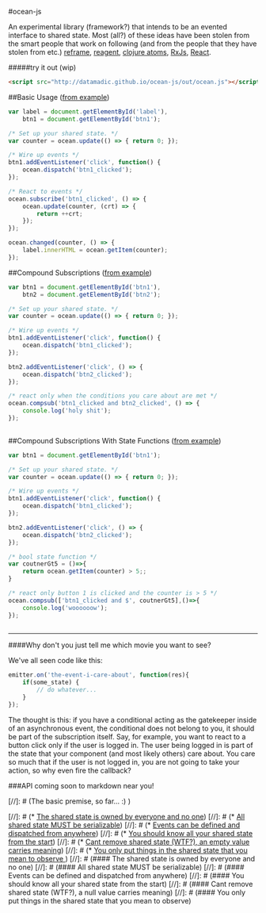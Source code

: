 #ocean-js

An experimental library (framework?) that intends to be an evented interface to shared state. Most (all?) of these ideas have been stolen from the smart people that work on following (and from the people that they have stolen from etc.) [reframe](https://github.com/Day8/re-frame), [reagent](https://github.com/reagent-project/reagent), [clojure atoms](http://clojure.org/atoms), [RxJs](https://github.com/Reactive-Extensions/RxJS), [React](https://github.com/facebook/react). 

#####try it out (wip)
````html
<script src="http://datamadic.github.io/ocean-js/out/ocean.js"></script>
````

##Basic Usage ([from example](http://datamadic.github.io/ocean-js/examples/))
````js
var label = document.getElementById('label'),
    btn1 = document.getElementById('btn1');

/* Set up your shared state. */
var counter = ocean.update(() => { return 0; });

/* Wire up events */
btn1.addEventListener('click', function() {
    ocean.dispatch('btn1_clicked');
});

/* React to events */
ocean.subscribe('btn1_clicked', () => {
    ocean.update(counter, (crt) => {
        return ++crt;
    });
});

ocean.changed(counter, () => {
    label.innerHTML = ocean.getItem(counter);
});

````

##Compound Subscriptions ([from example](http://datamadic.github.io/ocean-js/examples/))
````js
var btn1 = document.getElementById('btn1'),
	btn2 = document.getElementById('btn2');

/* Set up your shared state. */
var counter = ocean.update(() => { return 0; });

/* Wire up events */
btn1.addEventListener('click', function() {
    ocean.dispatch('btn1_clicked');
});

btn2.addEventListener('click', () => {
    ocean.dispatch('btn2_clicked');
});

/* react only when the conditions you care about are met */
ocean.compsub('btn1_clicked and btn2_clicked', () => {
    console.log('holy shit');
});
	
````

##Compound Subscriptions With State Functions ([from example](http://datamadic.github.io/ocean-js/examples/))
````js
var btn1 = document.getElementById('btn1');

/* Set up your shared state. */
var counter = ocean.update(() => { return 0; });

/* Wire up events */
btn1.addEventListener('click', function() {
    ocean.dispatch('btn1_clicked');
});

btn2.addEventListener('click', () => {
    ocean.dispatch('btn2_clicked');
});

/* bool state function */
var coutnerGt5 = ()=>{
    return ocean.getItem(counter) > 5;;
} 

/* react only button 1 is clicked and the counter is > 5 */
ocean.compsub(['btn1_clicked and $', coutnerGt5],()=>{
    console.log('woooooow');
});
	
````

---


####Why don't you just tell me which movie you want to see?

We've all seen code like this:
````js
emitter.on('the-event-i-care-about', function(res){
	if(some_state) {
		// do whatever... 
	}
});
````

The thought is this: if you have a conditional acting as the gatekeeper inside of an asynchronous event, the conditional does not belong to you, it should be part of the subscription itself. Say, for example, you want to react to a button click only if the user is logged in. The user being logged in is part of the state that your component (and most likely others) care about. You care so much that if the user is not logged in, you are not going to take your action, so why even fire the callback?

###API
coming soon to markdown near you!




[//]: # (The basic premise, so far... :) )



[//]: # (* [The shared state is owned by everyone and no one](#1))
[//]: # (* [All shared state MUST be serializable](#2))
[//]: # (* [Events can be defined and dispatched from anywhere](#3))
[//]: # (* [You should know all your shared state from the start](#4))
[//]: # (* [Cant remove shared state (WTF?), an empty value carries meaning](#5))
[//]: # (* [You only put things in the shared state that you mean to observe ](#6))
[//]: # (#### <a name="1"></a> The shared state is owned by everyone and no one)
[//]: # (#### <a name="2"></a> All shared state MUST be serializable)
[//]: # (#### <a name="3"></a> Events can be defined and dispatched from anywhere)
[//]: # (#### <a name="4"></a> You should know all your shared state from the start)
[//]: # (#### <a name="5"></a> Cant remove shared state (WTF?), a null value carries meaning)
[//]: # (#### <a name="6"></a> You only put things in the shared state that you mean to observe)




    

